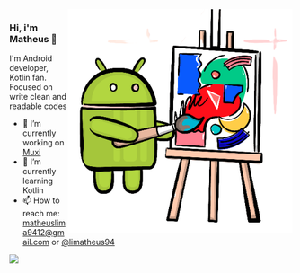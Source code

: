 <img align="right" src="https://github.com/lim4th3us/lim4th3us/blob/main/android-paint.png" alt="Android Jetpack logo" width=400px height=400px/>

### Hi, i'm Matheus 👋

I'm Android developer, Kotlin fan. Focused on write clean and readable codes

- 🔭 I’m currently working on [Muxi](http://www.muxi.com/)
- 🌱 I’m currently learning Kotlin
- 📫 How to reach me: matheuslima9412@gmail.com or [@limatheus94](https://twitter.com/limatheus94)

<img align="left" src="https://github-readme-stats.vercel.app/api/top-langs/?username=lim4th3us&layout=compact&theme=vue" />

